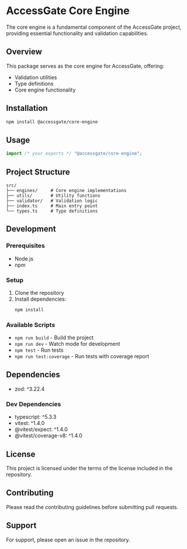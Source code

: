 # AccessGate Core Engine

The core engine is a fundamental component of the AccessGate project, providing essential functionality and validation capabilities.

## Overview

This package serves as the core engine for AccessGate, offering:

- Validation utilities
- Type definitions
- Core engine functionality

## Installation

```bash
npm install @accessgate/core-engine
```

## Usage

```typescript
import /* your exports */ "@accessgate/core-engine";
```

## Project Structure

```
src/
├── engines/     # Core engine implementations
├── utils/       # Utility functions
├── validator/   # Validation logic
├── index.ts     # Main entry point
└── types.ts     # Type definitions
```

## Development

### Prerequisites

- Node.js
- npm

### Setup

1. Clone the repository
2. Install dependencies:
   ```bash
   npm install
   ```

### Available Scripts

- `npm run build` - Build the project
- `npm run dev` - Watch mode for development
- `npm test` - Run tests
- `npm run test:coverage` - Run tests with coverage report

## Dependencies

- zod: ^3.22.4

### Dev Dependencies

- typescript: ^5.3.3
- vitest: ^1.4.0
- @vitest/expect: ^1.4.0
- @vitest/coverage-v8: ^1.4.0

## License

This project is licensed under the terms of the license included in the repository.

## Contributing

Please read the contributing guidelines before submitting pull requests.

## Support

For support, please open an issue in the repository.
